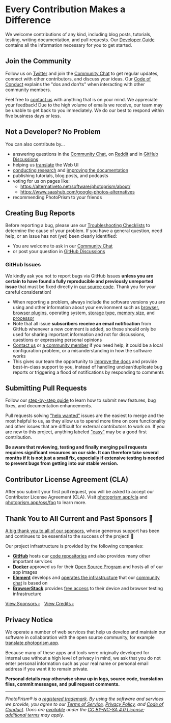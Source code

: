 # Every Contribution Makes a Difference

We welcome contributions of any kind, including blog posts, tutorials, testing, writing documentation, and pull requests. Our [Developer Guide](https://docs.photoprism.app/developer-guide/) contains all the information necessary for you to get started.

## Join the Community ##

Follow us on [Twitter](https://link.photoprism.app/twitter) and join the [Community Chat](https://link.photoprism.app/chat)
to get regular updates, connect with other contributors, and discuss your ideas. Our [Code of Conduct](https://www.photoprism.app/code-of-conduct) explains the "dos and don’ts" when interacting with other community members.

Feel free to [contact us](https://www.photoprism.app/contact) with anything that is on your mind. We appreciate your feedback! Due to the high volume of emails we receive, our team may be unable to get back to you immediately. We do our best to respond within five business days or less.

## Not a Developer? No Problem ##

You can also contribute by…

* answering questions in the [Community Chat](https://link.photoprism.app/chat), on [Reddit](https://link.photoprism.app/reddit) and in [GitHub Discussions](https://link.photoprism.app/discussions)
* helping us [translate](https://docs.photoprism.app/developer-guide/translations-weblate/) the Web UI
* [conducting research](https://github.com/photoprism/photoprism/issues?q=is%3Aopen+is%3Aissue+label%3Aresearch) and [improving the documentation](https://github.com/photoprism/photoprism/issues?q=is%3Aopen+is%3Aissue+label%3Adocs)
* publishing tutorials, blog posts, and podcasts
* voting for us on pages like:
  * https://alternativeto.net/software/photoprism/about/
  * https://www.saashub.com/google-photos-alternatives
* recommending PhotoPrism to your friends

## Creating Bug Reports ##

Before reporting a bug, please use our [Troubleshooting Checklists](https://docs.photoprism.app/getting-started/troubleshooting/)
to determine the cause of your problem. If you have a general question, need help, or an issue has not
(yet) been clearly identified:

- You are welcome to ask in our [Community Chat](https://link.photoprism.app/chat)
- or post your question in [GitHub Discussions](https://link.photoprism.app/discussions)

### GitHub Issues ###

We kindly ask you not to report bugs via GitHub Issues **unless you are certain to have found a fully reproducible and previously unreported issue** that must be fixed directly in [our source code](https://github.com/photoprism/photoprism). Thank you for your careful consideration!

- When reporting a problem, always include the software versions you are using and other information about your environment such as [browser, browser plugins](https://docs.photoprism.app/getting-started/troubleshooting/browsers/), operating system, [storage type](https://docs.photoprism.app/getting-started/troubleshooting/performance/#storage), [memory size](https://docs.photoprism.app/getting-started/troubleshooting/performance/#memory), and [processor](https://docs.photoprism.app/getting-started/troubleshooting/performance/#server-cpu)
- Note that all issue **subscribers receive an email notification** from GitHub whenever a new comment is added, so these should only be used for sharing important information and not for discussions, questions or expressing personal opinions
- [Contact us](https://www.photoprism.app/contact) or [a community member](https://link.photoprism.app/discussions) if you need help, it could be a local configuration problem, or a misunderstanding in how the software works
- This gives our team the opportunity to [improve the docs](https://docs.photoprism.app/getting-started/troubleshooting/) and provide best-in-class support to you, instead of handling unclear/duplicate bug reports or triggering a flood of notifications by responding to comments

## Submitting Pull Requests ##

Follow our [step-by-step guide](https://docs.photoprism.app/developer-guide/pull-requests) to learn how to submit new features, bug fixes, and documentation enhancements.

Pull requests solving ["help wanted"](https://github.com/photoprism/photoprism/labels/help%20wanted) issues are the easiest to merge and the most helpful to us, as they allow us to spend more time on core functionality and other issues that are difficult for external contributors to work on. If you are new to this project, anything labeled ["easy"](https://github.com/photoprism/photoprism/labels/easy) may be a good first contribution.

**Be aware that reviewing, testing and finally merging pull requests requires significant resources on our side. It can therefore take several months if it is not just a small fix, especially if extensive testing is needed to prevent bugs from getting into our stable version.**

## Contributor License Agreement (CLA) ##

After you submit your first pull request, you will be asked to accept our Contributor License Agreement (CLA). Visit [photoprism.app/cla](https://www.photoprism.app/cla) and [photoprism.app/oss/faq](https://www.photoprism.app/oss/faq#cla) to learn more.

## Thank You to All Current and Past Sponsors 💎 ##

[A big thank you to all of our sponsors](SPONSORS.md), whose generous support has been and continues to be essential to the success of the project! 💜

Our project infrastructure is provided by the following companies:

- [**GitHub**](https://github.com/) hosts our [code repositories](https://github.com/photoprism/photoprism) and also provides many other important services
- [**Docker**](https://www.docker.com/) approved us for their [Open Source Program](https://www.docker.com/community/open-source/application/) and hosts all of our app images
- [**Element**](https://element.io/) develops and [operates the infrastructure](https://matrix.org/) that our [community chat](https://link.photoprism.app/chat) is based on
- [**BrowserStack**](https://www.browserstack.com/) provides [free access](https://www.browserstack.com/open-source) to their device and browser testing infrastructure

[View Sponsors ›](SPONSORS.md) [View Credits ›](https://docs.photoprism.app/credits/)

## Privacy Notice ##

We operate a number of web services that help us develop and maintain our software in collaboration with the open source community, for example [translate.photoprism.app](https://translate.photoprism.app/).

Because many of these apps and tools were originally developed for internal use without a high level of privacy in mind, we ask that you do not enter personal information such as your real name or personal email address if you want it to remain private.

**Personal details may otherwise show up in logs, source code, translation files, commit messages, and pull request comments.**

----

*PhotoPrism® is a [registered trademark](https://www.photoprism.app/trademark). By using the software and services we provide, you agree to our [Terms of Service](https://www.photoprism.app/terms), [Privacy Policy](https://www.photoprism.app/privacy), and [Code of Conduct](https://www.photoprism.app/code-of-conduct). Docs are [available](https://link.photoprism.app/github-docs) under the [CC BY-NC-SA 4.0 License](https://creativecommons.org/licenses/by-nc-sa/4.0/); [additional terms](https://github.com/photoprism/photoprism/blob/develop/assets/README.md) may apply.*
